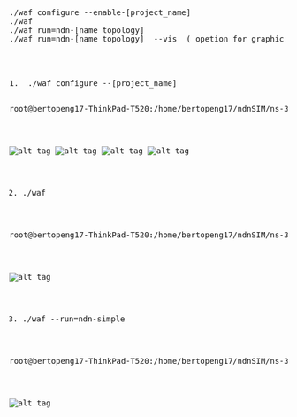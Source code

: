 
<pre>
./waf configure --enable-[project_name]
./waf
./waf run=ndn-[name topology]
./waf run=ndn-[name topology]  --vis  ( opetion for graphic interface)
<?pre>



1.  ./waf configure --[project_name]

<pre>
root@bertopeng17-ThinkPad-T520:/home/bertopeng17/ndnSIM/ns-3# <b>./waf configure --enable-examples</b>
</pre>

![alt tag](https://github.com/syaifulahdan/ndnlearn/blob/master/image/Screenshot%20from%202016-09-22%2010-55-43.png)
![alt tag](https://github.com/syaifulahdan/ndnlearn/blob/master/image/Screenshot%20from%202016-09-22%2011-19-59.png)
![alt tag](https://github.com/syaifulahdan/ndnlearn/blob/master/image/Screenshot%20from%202016-09-22%2011-23-36.png)
![alt tag](https://github.com/syaifulahdan/ndnlearn/blob/master/image/Screenshot%20from%202016-09-22%2011-25-13.png)

2.  ./waf
<pre>
root@bertopeng17-ThinkPad-T520:/home/bertopeng17/ndnSIM/ns-3#<b> ./waf</b>
</pre>


![alt tag](https://github.com/syaifulahdan/ndnlearn/blob/master/image/Screenshot%20from%202016-09-22%2011-31-21.png)



3.  ./waf --run=ndn-simple

<pre>
root@bertopeng17-ThinkPad-T520:/home/bertopeng17/ndnSIM/ns-3# <b>./waf --run=ndn-simple</b>
</pre>

![alt tag](https://github.com/syaifulahdan/ndnlearn/blob/master/image/Screenshot%20from%202016-09-22%2011-27-03.png)
